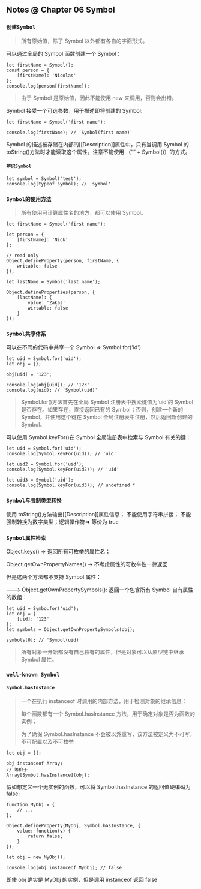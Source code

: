 ## Notes @ Chapter 06 Symbol

### `创建Symbol`

> 所有原始值，除了 Symbol 以外都有各自的字面形式。

可以通过全局的 Symbol 函数创建一个 Symbol：

    let firstName = Symbol();
    const person = {
        [firstName]: 'Nicolas'
    };
    console.log(person[firstName]);

> 由于 Symbol 是原始值，因此不能使用 new 来调用，否则会出错。

Symbol 接受一个可选参数，用于描述即将创建的 Symbol:

    let firstName = Symbol('first name');

    console.log(firstName); // 'Symbol(first name)'

Symbol 的描述被存储在内部的[[Description]]属性中，只有当调用 Symbol 的 toString()方法时才能读取这个属性。注意不能使用 （“” + Symbol()）的方式。

#### `辨识Symbol`

    let symbol = Symbol('test');
    console.log(typeof symbol); // 'symbol'

### `Symbol的使用方法`

> 所有使用可计算属性名的地方，都可以使用 Symbol。

    let firstName = Symbol('first name');

    let person = {
        [firstName]: 'Nick'
    };

    // read only
    Object.defineProperty(person, firstName, {
        writable: false
    });

    let lastName = Symbol('last name');

    Object.defineProperties(person, {
        [lastName]: {
            value: 'Zakas'
            wirtable: false
        }
    });

### `Symbol共享体系`

可以在不同的代码中共享一个 Symbol => Symbol.for('id')

    let uid = Symbol.for('uid');
    let obj = {};

    obj[uid] = '123';

    console.log(obj[uid]); // '123'
    console.log(uid); // 'Symbol(uid)'

> Symbol.for()方法首先在全局 Symbol 注册表中搜索键值为‘uid’的 Symbol 是否存在。如果存在，直接返回已有的 Symbol；否则，创建一个新的 Symbol，并使用这个键在 Symbol
> 全局注册表中注册，然后返回新创建的 Symbol。

可以使用 Symbol.keyFor()在 Symbol 全局注册表中检索与 Symbol 有关的键：

    let uid = Symbol.for('uid');
    console.log(Symbol.keyFor(uid)); // 'uid'

    let uid2 = Symbol.for('uid');
    console.log(Symbol.keyFor(uid2)); // 'uid'

    let uid3 = Symbol('uid');
    console.log(Symbol.keyFor(uid3)); // undefined *

### `Symbol与强制类型转换`

使用 toString()方法输出[[Description]]属性信息； 不能使用字符串拼接； 不能强制转换为数字类型；逻辑操作符=> 等价为 true

### `Symbol属性检索`

Object.keys() => 返回所有可枚举的属性名；

Object.getOwnPropertyNames() -> 不考虑属性的可枚举性一律返回

但是这两个方法都不支持 Symbol 属性：

---> Object.getOwnPropertySymbols(): 返回一个包含所有 Symbol 自有属性的数组：

    let uid = Symbo.for('uid');
    let obj = {
        [uid]: '123'
    };
    let symbols = Object.getOwnPropertySymbols(obj);

    symbols[0]; // 'Symbol(uid)'

> 所有对象一开始都没有自己独有的属性，但是对象可以从原型链中继承 Symbol 属性。

### `well-known Symbol`

#### `Symbol.hasInstance`

> 一个在执行 instanceof 时调用的内部方法，用于检测对象的继承信息：
>
> 每个函数都有一个 Symbol.hasInstance 方法，用于确定对象是否为函数的实例；
>
> 为了确保 Symbol.hasInstance 不会被以外重写，该方法被定义为不可写，不可配置以及不可枚举

    let obj = [];

    obj instanceof Array;
    // 等价于
    Array[Symbol.hasInstance](obj);

假如想定义一个无实例的函数，可以将 Symbol.hasInstance 的返回值硬编码为 false:

    function MyObj = {
        // ...
    };

    Object.defineProperty(MyObj, Symbol.hasInstance, {
        value: function(v) {
            return false;
        }
    });

    let obj = new MyObj();

    console.log(obj instanceof MyObj); // false

即使 obj 确实是 MyObj 的实例，但是调用 instanceof 返回 false
